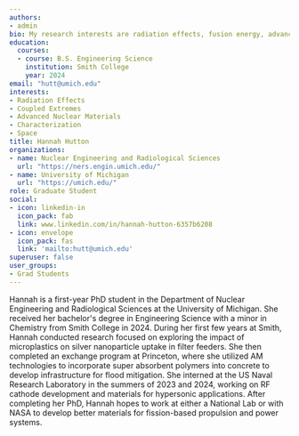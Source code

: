 ```yaml
---
authors:
- admin
bio: My research interests are radiation effects, fusion energy, advanced nuclear materials, simulation, and characterization.
education:
  courses:
  - course: B.S. Engineering Science
    institution: Smith College
    year: 2024
email: "hutt@umich.edu"
interests:
- Radiation Effects
- Coupled Extremes
- Advanced Nuclear Materials
- Characterization
- Space
title: Hannah Hutton
organizations:
- name: Nuclear Engineering and Radiological Sciences
  url: "https://ners.engin.umich.edu/"
- name: University of Michigan
  url: "https://umich.edu/"
role: Graduate Student
social:
- icon: linkedin-in
  icon_pack: fab
  link: www.linkedin.com/in/hannah-hutton-6357b6208
- icon: envelope
  icon_pack: fas
  link: 'mailto:hutt@umich.edu'
superuser: false
user_groups:
- Grad Students
---
```


Hannah is a first-year PhD student in the Department of Nuclear Engineering and Radiological Sciences at the University of Michigan. She received her bachelor's degree in Engineering Science with a minor in Chemistry from Smith College in 2024. During her first few years at Smith, Hannah conducted research focused on exploring the impact of microplastics on silver nanoparticle uptake in filter feeders. She then completed an exchange program at Princeton, where she utilized AM technologies to incorporate super absorbent polymers into concrete to develop infrastructure for flood mitigation. She interned at the US Naval Research Laboratory in the summers of 2023 and 2024, working on RF cathode development and materials for hypersonic applications. After completing her PhD, Hannah hopes to work at either a National Lab or with NASA to develop better materials for fission-based propulsion and power systems.
